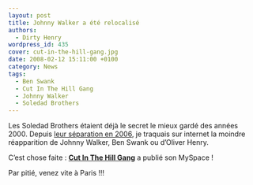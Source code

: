 ```yaml
---
layout: post
title: Johnny Walker a été relocalisé
authors:
  - Dirty Henry
wordpress_id: 435
cover: cut-in-the-hill-gang.jpg
date: 2008-02-12 15:11:00 +0100
category: News
tags:
  - Ben Swank
  - Cut In The Hill Gang
  - Johnny Walker
  - Soledad Brothers
---
```


Les Soledad Brothers étaient déjà le secret le mieux gardé des années 2000.
Depuis [leur séparation en 2006][i318], je traquais sur internet la moindre
réapparition de Johnny Walker, Ben Swank ou d’Oliver Henry.

C’est chose faite : [**Cut In The Hill Gang**][1] a publié son MySpace !

Par pitié, venez vite à Paris !!!

[1]: https://musicbrainz.org/artist/57930197-d4fd-439a-a093-84a0f72060be
[i318]:
  https://www.deadrooster.org/les-soledad-brothers-sont-morts-vivent-les-bellrays/

